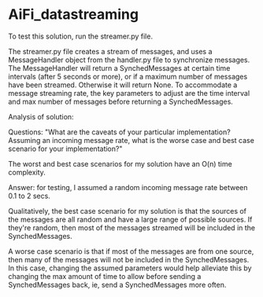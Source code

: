 # AiFi_datastreaming

To test this solution, run the streamer.py file.

The streamer.py file creates a stream of messages, and uses a MessageHandler object from the handler.py
file to synchronize messages.  The MessageHandler will return a SynchedMessages at certain time
intervals (after 5 seconds or more), or if a maximum number of messages have been streamed.  Otherwise
it will return None.  To accommodate a message streaming rate, the key parameters to adjust are
the time interval and max number of messages before returning a SynchedMessages.


Analysis of solution:

Questions:  "What are the caveats of your particular implementation? Assuming an incoming message rate,
what is the worse case and best case scenario for your implementation?"

The worst and best case scenarios for my solution have an O(n) time complexity.

Answer:  for testing, I assumed a random incoming message rate between 0.1 to 2 secs.

Qualitatively, the best case scenario for my solution is that the sources of the messages are all random and have a
large range of possible sources.  If they're random, then most of the messages streamed will be included in the
SynchedMessages.

A worse case scenario is that if most of the messages are from one source, then
many of the messages will not be included in the SynchedMessages.  In this case, changing the assumed
parameters would help alleviate this by changing the max amount of time to allow before sending a
SynchedMessages back, ie, send a SynchedMessages more often.